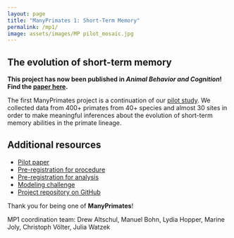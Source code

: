 ```yaml
---
layout: page
title: "ManyPrimates 1: Short-Term Memory"
permalink: /mp1/
image: assets/images/MP pilot_mosaic.jpg
---
```


## The evolution of short-term memory

<strong>This project has now been published in *Animal Behavior and Cognition*! Find the <a href="https://www.animalbehaviorandcognition.org/uploads/journals/50/6%20ManyPrimates_ABC_9(4).pdf">paper here</a>. </strong>

The first ManyPrimates project is a continuation of our [pilot study](/pilot). We collected data from 400+ primates from 40+ species and almost 30 sites in order to make meaningful inferences about the evolution of short-term memory abilities in the primate lineage.



## Additional resources

- [Pilot paper](https://psyarxiv.com/3xu7q/)
- [Pre-registration for procedure](https://osf.io/eyvnh)
- [Pre-registration for analysis](https://osf.io/sf3bx)
- [Modeling challenge](/mp1/models)
- [Project repository on GitHub](https://github.com/ManyPrimates/mp1_short_term_memory)

Thank you for being one of **ManyPrimates**! 

MP1 coordination team: Drew Altschul, Manuel Bohn, Lydia Hopper, Marine Joly, Christoph Völter, Julia Watzek  

